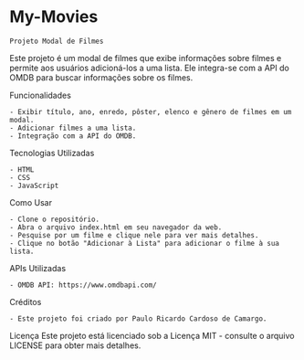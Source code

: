 # My-Movies
    Projeto Modal de Filmes
Este projeto é um modal de filmes que exibe informações sobre filmes e permite aos usuários adicioná-los a uma lista. Ele integra-se com a API do OMDB para buscar informações sobre os filmes.

Funcionalidades

    - Exibir título, ano, enredo, pôster, elenco e gênero de filmes em um modal.
    - Adicionar filmes a uma lista.
    - Integração com a API do OMDB.

Tecnologias Utilizadas

    - HTML
    - CSS
    - JavaScript

Como Usar

    - Clone o repositório.
    - Abra o arquivo index.html em seu navegador da web.
    - Pesquise por um filme e clique nele para ver mais detalhes.
    - Clique no botão "Adicionar à Lista" para adicionar o filme à sua lista.

APIs Utilizadas

    - OMDB API: https://www.omdbapi.com/

Créditos

    - Este projeto foi criado por Paulo Ricardo Cardoso de Camargo.

Licença
Este projeto está licenciado sob a Licença MIT - consulte o arquivo LICENSE para obter mais detalhes.